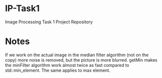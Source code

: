 # IP-Task1
Image Processing Task 1 Project Repository
# Notes
If we work on the actual image in the median filter algorithm (not on the copy) more noise is removed, but the picture is more blurred.
getMin makes the minFilter algorithm work almost twice as fast compared to std::min_element. The same applies to max element.